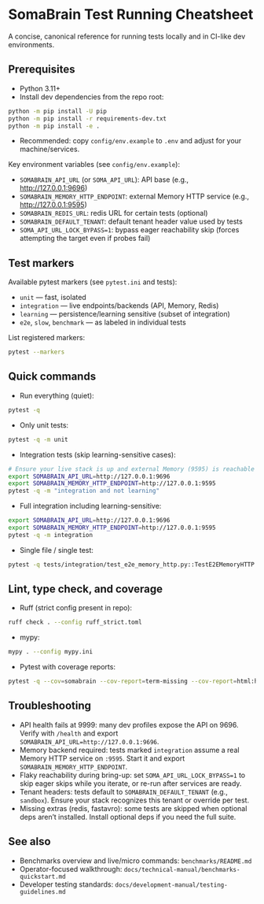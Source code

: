 # SomaBrain Test Running Cheatsheet

A concise, canonical reference for running tests locally and in CI-like dev environments.

## Prerequisites

- Python 3.11+
- Install dev dependencies from the repo root:

```sh
python -m pip install -U pip
python -m pip install -r requirements-dev.txt
python -m pip install -e .
```

- Recommended: copy `config/env.example` to `.env` and adjust for your machine/services.

Key environment variables (see `config/env.example`):
- `SOMABRAIN_API_URL` (or `SOMA_API_URL`): API base (e.g., http://127.0.0.1:9696)
- `SOMABRAIN_MEMORY_HTTP_ENDPOINT`: external Memory HTTP service (e.g., http://127.0.0.1:9595)
- `SOMABRAIN_REDIS_URL`: redis URL for certain tests (optional)
- `SOMABRAIN_DEFAULT_TENANT`: default tenant header value used by tests
- `SOMA_API_URL_LOCK_BYPASS=1`: bypass eager reachability skip (forces attempting the target even if probes fail)

## Test markers

Available pytest markers (see `pytest.ini` and tests):
- `unit` — fast, isolated
- `integration` — live endpoints/backends (API, Memory, Redis)
- `learning` — persistence/learning sensitive (subset of integration)
- `e2e`, `slow`, `benchmark` — as labeled in individual tests

List registered markers:

```sh
pytest --markers
```

## Quick commands

- Run everything (quiet):

```sh
pytest -q
```

- Only unit tests:

```sh
pytest -q -m unit
```

- Integration tests (skip learning-sensitive cases):

```sh
# Ensure your live stack is up and external Memory (9595) is reachable first
export SOMABRAIN_API_URL=http://127.0.0.1:9696
export SOMABRAIN_MEMORY_HTTP_ENDPOINT=http://127.0.0.1:9595
pytest -q -m "integration and not learning"
```

- Full integration including learning-sensitive:

```sh
export SOMABRAIN_API_URL=http://127.0.0.1:9696
export SOMABRAIN_MEMORY_HTTP_ENDPOINT=http://127.0.0.1:9595
pytest -q -m integration
```

- Single file / single test:

```sh
pytest -q tests/integration/test_e2e_memory_http.py::TestE2EMemoryHTTP::test_remember_and_recall_end_to_end -k "not slow"
```

## Lint, type check, and coverage

- Ruff (strict config present in repo):

```sh
ruff check . --config ruff_strict.toml
```

- mypy:

```sh
mypy . --config mypy.ini
```

- Pytest with coverage reports:

```sh
pytest -q --cov=somabrain --cov-report=term-missing --cov-report=html:htmlcov
```

## Troubleshooting

- API health fails at 9999: many dev profiles expose the API on 9696. Verify with `/health` and export `SOMABRAIN_API_URL=http://127.0.0.1:9696`.
- Memory backend required: tests marked `integration` assume a real Memory HTTP service on `:9595`. Start it and export `SOMABRAIN_MEMORY_HTTP_ENDPOINT`.
- Flaky reachability during bring-up: set `SOMA_API_URL_LOCK_BYPASS=1` to skip eager skips while you iterate, or re-run after services are ready.
- Tenant headers: tests default to `SOMABRAIN_DEFAULT_TENANT` (e.g., `sandbox`). Ensure your stack recognizes this tenant or override per test.
- Missing extras (redis, fastavro): some tests are skipped when optional deps aren’t installed. Install optional deps if you need the full suite.

## See also

- Benchmarks overview and live/micro commands: `benchmarks/README.md`
- Operator-focused walkthrough: `docs/technical-manual/benchmarks-quickstart.md`
- Developer testing standards: `docs/development-manual/testing-guidelines.md`
